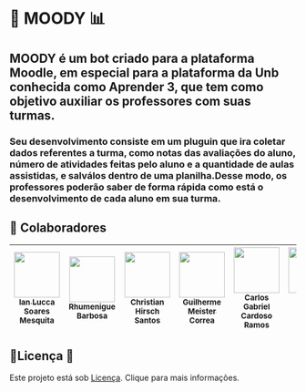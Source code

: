 # 🤖 MOODY :bar_chart:

## MOODY é um bot criado para a plataforma Moodle, em especial para a plataforma da Unb conhecida como Aprender 3, que tem como objetivo auxiliar os professores com suas turmas. 

### Seu desenvolvimento consiste em um pluguin que ira coletar dados referentes a turma, como notas das avaliações do aluno, número de atividades feitas pelo aluno e a quantidade de aulas assistidas, e salválos dentro de uma planilha.Desse modo, os professores poderão saber de forma rápida como está o desenvolvimento de cada aluno em sua turma.


## 🤝 Colaboradores

| [<img src="https://github.com/IanLucca12.png" width=80><br><sub>Ian Lucca Soares Mesquita</sub>](https://github.com/IanLucca12) |  [<img src="https://github.com/rhumenigue.png" width=80><br><sub>Rhumenigue Barbosa</sub>](https://github.com/rhumenigue) |  [<img src="https://github.com/crstyhs.png" width=80><br><sub>Christian Hirsch Santos</sub>](https://github.com/crstyhs) |[<img src="https://github.com/gmeister18.png" width=80><br><sub>Guilherme Meister Correa </sub>](https://github.com/gmeister18) |  [<img src="https://github.com/TheCarlosRamos.png" width=80><br><sub>Carlos Gabriel Cardoso Ramos</sub>](https://github.com/TheCarlosRamos) |  [<img src="https://github.com/rodrigogontijoo.png" width=80><br><sub>Rodrigo Braz Ferreira Gontijo</sub>](https://github.com/rodrigogontijoo) ||
| :---: | :---: | :---: |  :---: | :---: | :---: |  :---: |

## 🔎Licença 👀

Este projeto está sob [Licença](https://github.com/fga-eps-mds/2023.1-Moody/blob/main/LICENSE). Clique para mais informações.
